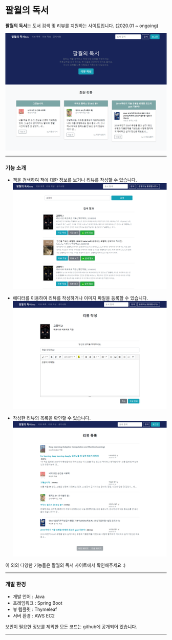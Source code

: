 # 팔월의 독서
**팔월의 독서**는 도서 검색 및 리뷰를 지원하는 사이트입니다.
(2020.01 ~ ongoing)

![main_img](/image/main_img.png)

<hr/>

### 기능 소개
- 책을 검색하여 책에 대한 정보를 보거나 리뷰를 작성할 수 있습니다.<br>
![search_book_img.png](/image/search_book_img.png)

- 에디터를 이용하여 리뷰를 작성하거나 이미지 파일을 등록할 수 있습니다.<br>
![postsWrite_img](/image/postsWrite_img.png)

- 작성한 리뷰의 목록을 확인할 수 있습니다.<br>
![posts_img](/image/posts_img.png)

이 외의 다양한 기능들은 팔월의 독서 사이트에서 확인해주세요 :)

<hr/>

### 개발 환경
- 개발 언어 : Java
- 프레임워크 : Spring Boot
- 뷰 템플릿 : Thymeleaf
- 서버 환경 : AWS EC2

보안이 필요한 정보를 제외한 모든 코드는 github에 공개되어 있습니다.

<hr/>
